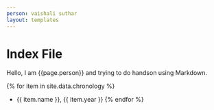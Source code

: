 ```yaml
---
person: vaishali suthar
layout: templates
---
```


# Index File

Hello, I am {{page.person}} and trying to do handson using Markdown.

{% for item in site.data.chronology %}
- {{ item.name  }}, {{ item.year }}
{% endfor %}